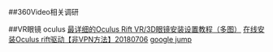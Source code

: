 ##360Video相关调研

##VR眼镜
oculus
[最详细的Oculus Rift VR/3D眼镜安装设置教程（多图）](http://www.nofm.cn/blog/read.php/548.htm)
[在线安装Oculus rift驱动【非VPN方法】20180706](https://blog.csdn.net/melodybai/article/details/80965077)
[google jump](https://ai.google/research/pubs/pub45617)
